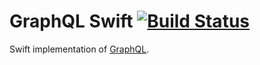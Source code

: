 # GraphQL Swift [![Build Status](https://travis-ci.org/garriguv/graphql-swift.svg?branch=master)](https://travis-ci.org/garriguv/graphql-swift)

Swift implementation of [GraphQL].

[GraphQL]: http://graphql.org/
